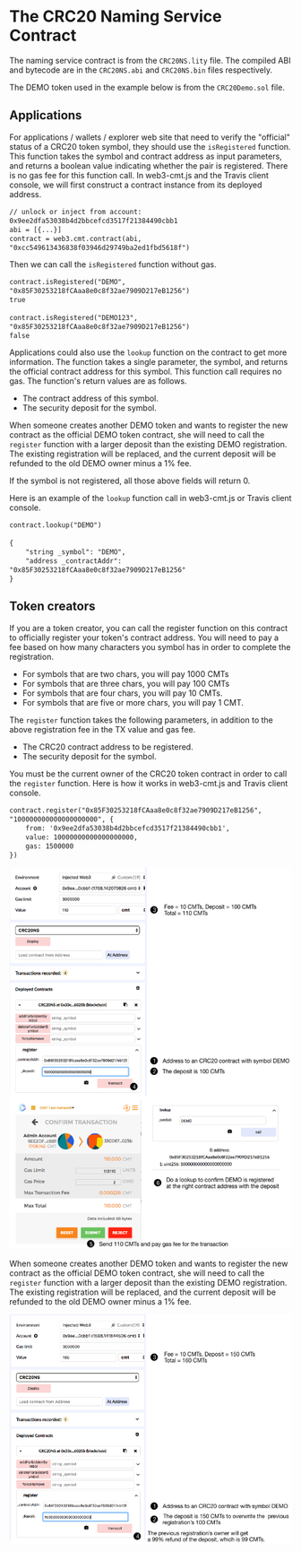 # The CRC20 Naming Service Contract

The naming service contract is from the `CRC20NS.lity` file. The compiled ABI and bytecode are in the `CRC20NS.abi` and `CRC20NS.bin` files respectively.

The DEMO token used in the example below is from the `CRC20Demo.sol` file.

## Applications 

For applications / wallets / explorer web site that need to verify the "official" status of a CRC20 token symbol, they should use the `isRegistered` function. This function takes the symbol and contract address as input parameters, and returns a boolean value indicating whether the pair is registered. There is no gas fee for this function call. In web3-cmt.js and the Travis client console, we will first construct a contract instance from its deployed address. 

```
// unlock or inject from account: 0x9ee2dfa53038b4d2bbcefcd3517f21384490cbb1
abi = [{...}]
contract = web3.cmt.contract(abi, "0xcc549613436838f03946d29749ba2ed1fbd5618f")
```

Then we can call the `isRegistered` function without gas.

```
contract.isRegistered("DEMO", "0x85F30253218fCAaa8e0c8f32ae7909D217eB1256")
true

contract.isRegistered("DEMO123", "0x85F30253218fCAaa8e0c8f32ae7909D217eB1256")
false
```

Applications could also use the `lookup` function on the contract to get more information. The function takes a single parameter, the symbol, and returns the official contract address for this symbol. This function call requires no gas. The function's return values are as follows. 

* The contract address of this symbol.
* The security deposit for the symbol. 

When someone creates another DEMO token and wants to register the new contract as the official DEMO token contract, she will need to call the `register` function with a larger deposit than the existing DEMO registration. The existing registration will be replaced, and the current deposit will be refunded to the old DEMO owner minus a 1% fee.

If the symbol is not registered, all those above fields will return 0.

Here is an example of the `lookup` function call in web3-cmt.js or Travis client console. 

```
contract.lookup("DEMO")

{
	"string _symbol": "DEMO",
	"address _contractAddr": "0x85F30253218fCAaa8e0c8f32ae7909D217eB1256"
}
```

## Token creators

If you are a token creator, you can call the register function on this contract to officially register your token's contract address. You will need to pay a fee based on how many characters you symbol has in order to complete the registration. 

* For symbols that are two chars, you will pay 1000 CMTs
* For symbols that are three chars, you will pay 100 CMTs
* For symbols that are four chars, you will pay 10 CMTs. 
* For symbols that are five or more chars, you will pay 1 CMT. 

The `register` function takes the following parameters, in addition to the above registration fee in the TX value and gas fee. 

* The CRC20 contract address to be registered.
* The security deposit for the symbol.

You must be the current owner of the CRC20 token contract in order to call the `register` function. Here is how it works in web3-cmt.js and Travis client console. 

```
contract.register("0x85F30253218fCAaa8e0c8f32ae7909D217eB1256", "100000000000000000000", {
    from: '0x9ee2dfa53038b4d2bbcefcd3517f21384490cbb1',
    value: 10000000000000000000,
    gas: 1500000
})
```

![Registration](images/register01.png)

When someone creates another DEMO token and wants to register the new contract as the official DEMO token contract, she will need to call the `register` function with a larger deposit than the existing DEMO registration. The existing registration will be replaced, and the current deposit will be refunded to the old DEMO owner minus a 1% fee.

![Take over](images/register02.png)

